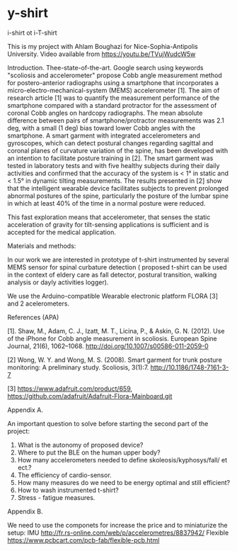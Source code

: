 # y-shirt

i-shirt ot i-T-shirt

This is my project with Ahlam Boughazi  for Nice-Sophia-Antipolis University.
Video available from https://youtu.be/TVujWudcW5w

Introduction. Thee-state-of-the-art. Google search using keywords "scoliosis and accelerometer" propose Cobb angle measurement method for postero-anterior radiographs using a smartphone that incorporates a micro-electro-mechanical-system (MEMS) accelerometer [1].  The aim of research article [1] was to quantify the measurement performance of the smartphone compared with a standard protractor for the assessment of coronal Cobb angles on hardcopy radiographs. The mean absolute difference between pairs of smartphone/protractor measurements was 2.1 deg, with a small (1 deg) bias toward lower Cobb angles with the smartphone. A smart garment with integrated accelerometers and gyroscopes, which can detect postural changes regarding sagittal and coronal planes of curvature variation of the spine, has been developed with an intention to facilitate posture training in [2]. The smart garment was tested in laboratory tests and with five healthy subjects during their daily activities and confirmed that the accuracy of the system is < 1° in static and < 1.5° in dynamic tilting measurements. The results presented in [2] show that the intelligent wearable device facilitates subjects to prevent prolonged abnormal postures of the spine, particularly the posture of the lumbar spine in which at least 40% of the time in a normal posture were reduced.

This fast exploration means that accelerometer, that senses the static acceleration of gravity for tilt-sensing applications is sufficient and is accepted for the medical application.



Materials and methods:


In our work we are interested in prototype of t-shirt instrumented by several MEMS sensor for spinal curbature detection ( proposed t-shirt can be used in the context of eldery care as  fall detector, postural transition, walking analysis or dayly activities logger).

We use the Arduino-compatible  Wearable electronic platform FLORA [3] and 2 acelerometers. 











References (APA)


[1]. 	Shaw, M., Adam, C. J., Izatt, M. T., Licina, P., & Askin, G. N. (2012). Use of the iPhone for Cobb angle measurement in scoliosis. European Spine Journal, 21(6), 1062–1068. http://doi.org/10.1007/s00586-011-2059-0


[2] Wong, W. Y. and Wong, M. S. (2008). Smart garment for trunk posture monitoring: A preliminary study. Scoliosis, 3(1):7.
http://10.1186/1748-7161-3-7

[3] https://www.adafruit.com/product/659, https://github.com/adafruit/Adafruit-Flora-Mainboard.git

Appendix A.

An important question to solve before starting the second part of the project:
1. What is the autonomy of proposed device?
2. Where to put the BLE on the human upper body?
3. How many accelerometers needed to define skoleosis/kyphosys/fall/ et ect.?
4. The efficiency of cardio-sensor.
5. How many measures do we need to be energy optimal and still efficient?
6. How to wash instrumented t-shirt?
7. Stress - fatigue measures.

Appendix B.

We need to use the componets for increase the price and to miniaturize the setup:
IMU
http://fr.rs-online.com/web/p/accelerometres/8837942/
Flexible
https://www.pcbcart.com/pcb-fab/flexible-pcb.html


